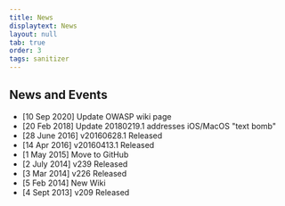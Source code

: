 ```yaml
---
title: News
displaytext: News
layout: null
tab: true
order: 3
tags: sanitizer
---
```


## News and Events
- [10 Sep 2020] Update OWASP wiki page
- [20 Feb 2018] Update 20180219.1 addresses iOS/MacOS "text bomb"
- [28 June 2016] v20160628.1 Released
- [14 Apr 2016] v20160413.1 Released
- [1 May 2015] Move to GitHub
- [2 July 2014] v239 Released
- [3 Mar 2014] v226 Released
- [5 Feb 2014] New Wiki
- [4 Sept 2013] v209 Released
